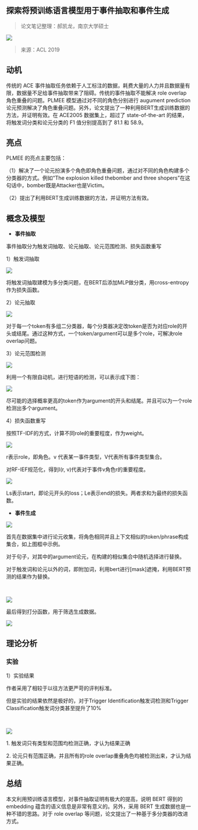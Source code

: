 
## 探索将预训练语言模型用于事件抽取和事件生成

> 论文笔记整理：郝凯龙，南京大学硕士

![](img/探索将预训练语言模型用于事件抽取和事件生成.md_1.png)

> 来源：ACL 2019


## **动机**

传统的 ACE 事件抽取任务依赖于人工标注的数据，耗费大量的人力并且数据量有限，数据量不足给事件抽取带来了阻碍。传统的事件抽取不能解决 role overlap 角色重叠的问题。PLMEE 模型通过对不同的角色分别进行 augument prediction 论元预测解决了角色重叠问题。另外，论文提出了一种利用BERT生成训练数据的方法，并证明有效。在 ACE2005 数据集上，超过了 state-of-the-art 的结果，将触发词分类和论元分类的 F1 值分别提高到了 81.1 和 58.9。


## **亮点**

PLMEE 的亮点主要包括：

（1）解决了一个论元扮演多个角色即角色重叠问题，通过对不同的角色构建多个分类器的方式。例如“The explosion killed thebomber and three shopers”在这句话中，bomber既是Attacker也是Victim。

（2）提出了利用BERT生成训练数据的方法，并证明方法有效。


## **概念及模型**

- **事件抽取**

事件抽取分为触发词抽取、论元抽取、论元范围检测、损失函数重写

1）触发词抽取

![](img/探索将预训练语言模型用于事件抽取和事件生成.md_2.png)

将触发词抽取建模为多分类问题，在BERT后添加MLP做分类，用cross-entropy作为损失函数。

2）论元抽取

![](img/探索将预训练语言模型用于事件抽取和事件生成.md_3.png)

对于每一个token有多组二分类器，每个分类器决定改token是否为对应role的开头或结尾。通过这种方式，一个token/argument可以是多个role，可解决role overlap问题。

3）论元范围检测

![](img/探索将预训练语言模型用于事件抽取和事件生成.md_4.png)

利用一个有限自动机，进行短语的检测，可以表示成下图：

![](img/探索将预训练语言模型用于事件抽取和事件生成.md_5.png)

尽可能的选择概率更高的token作为argument的开头和结尾。并且可以为一个role检测出多个argument。

4）损失函数重写

按照TF-IDF的方式，计算不同role的重要程度，作为weight。

![](img/探索将预训练语言模型用于事件抽取和事件生成.md_6.png)

r表示role，即角色。v 代表某一事件类型，V代表所有事件类型集合。

对RF-IEF规范化，得到I(r, v)代表对于事件v角色r的重要程度。

![](img/探索将预训练语言模型用于事件抽取和事件生成.md_7.png)

Ls表示start，即论元开头的loss；Le表示end的损失。两者求和为最终的损失函数。

- **事件生成**


![](img/探索将预训练语言模型用于事件抽取和事件生成.md_8.png)

首先在数据集中进行论元收集，将角色相同并且上下文相似的token/phrase构成集合，如上图框中示例。

对于句子，对其中的argument论元，在构建的相似集合中随机选择进行替换。

对于触发词和论元以外的词，即附加词，利用bert进行[mask]遮掩，利用BERT预测的结果作为替换。

 

![](img/探索将预训练语言模型用于事件抽取和事件生成.md_9.png)

最后得到打分函数，用于筛选生成数据。

![](img/探索将预训练语言模型用于事件抽取和事件生成.md_10.png)



## **理论分析**

### **实验**

1）实验结果

作者采用了相较于以往方法更严苛的评判标准。

但是实验的结果依然是极好的，对于Trigger Identification触发词检测和Trigger Classification触发词分类甚至提升了10%

 

![](img/探索将预训练语言模型用于事件抽取和事件生成.md_11.png)

1. 触发词只有类型和范围均检测正确，才认为结果正确

2. 论元只有范围正确，并且所有的role overlap重叠角色均被检测出来，才认为结果正确。


## **总结**

本文利用预训练语言模型，对事件抽取证明有极大的提高，说明 BERT 得到的 embedding 蕴含的语义信息是非常有意义的。另外，采用 BERT 生成数据也是一种不错的思路。对于 role overlap 等问题，论文提出了一种基于多分类器的改进方式。
